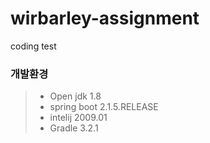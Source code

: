# wirbarley-assignment
coding test

### 개발환경
> - Open jdk 1.8
> - spring boot 2.1.5.RELEASE
> - intelij 2009.01
> - Gradle 3.2.1
